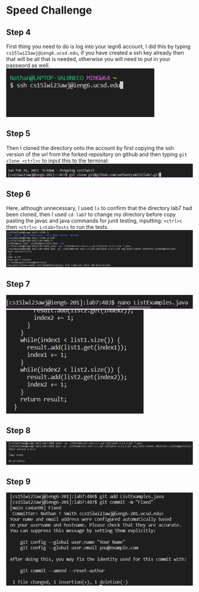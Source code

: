 # Speed Challenge

## Step 4
First thing you need to do is log into your iegn6 account, I did this by typing ```cs15lwi23awj@ieng6.ucsd.edu```, if you have created a ssh key already then that will be all that is needed, otherwise you will need to put in your password as well.
![Image](Step4.JPG)


## Step 5
Then I cloned the directory onto the account by first copying the ssh version of the url from the forked repository on github and then typing ```git clone <ctrl>c``` to input this to the terminal: 
![Image](Step5.JPG)

## Step 6
Here, although unnecessary, I used ```ls``` to confirm that the directory lab7 had been cloned, then I used ```cd lab7``` to change my directory before copy pasting the javac and java commands for junit testing, inputting: ```<ctrl>c``` then ```<ctrl>c L<tab>Tests``` to run the tests.
![Image](Step6.JPG)

## Step 7
![Image](Step7.1.JPG)
![Image](Step7.2.JPG)

## Step 8
![Image](Step8.JPG)

## Step 9
![Image](Step9.JPG)
